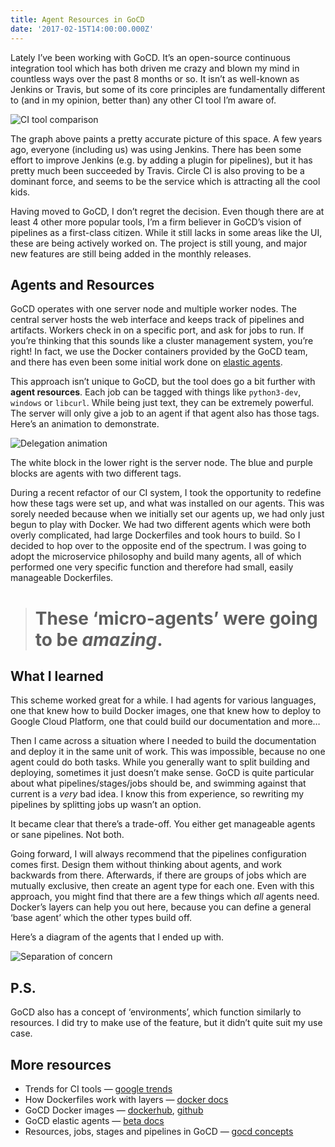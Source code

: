 ```yaml
---
title: Agent Resources in GoCD
date: '2017-02-15T14:00:00.000Z'
---
```


Lately I’ve been working with GoCD. It’s an open-source continuous integration
tool which has both driven me crazy and blown my mind in countless ways over
the past 8 months or so. It isn’t as well-known as Jenkins or Travis, but some
of its core principles are fundamentally different to (and in my opinion,
better than) any other CI tool I’m aware of.

![CI tool comparison](./interest-graph.png "_Google searches for popular CI
tools_")


The graph above paints a pretty accurate picture of this space. A few years
ago, everyone (including us) was using Jenkins. There has been some effort to
improve Jenkins (e.g. by adding a plugin for pipelines), but it has pretty much
been succeeded by Travis. Circle CI is also proving to be a dominant force, and
seems to be the service which is attracting all the cool kids.

Having moved to GoCD, I don’t regret the decision. Even though there are at
least 4 other more popular tools, I’m a firm believer in GoCD’s vision of
pipelines as a first-class citizen. While it still lacks in some areas like the
UI, these are being actively worked on. The project is still young, and major
new features are still being added in the monthly releases.

## Agents and Resources

GoCD operates with one server node and multiple worker nodes. The central
server hosts the web interface and keeps track of pipelines and artifacts.
Workers check in on a specific port, and ask for jobs to run. If you’re
thinking that this sounds like a cluster management system, you’re right! In
fact, we use the Docker containers provided by the GoCD team, and there has
even been some initial work done on [elastic
agents](https://plugin-api.go.cd/current/elastic-agents/).

This approach isn’t unique to GoCD, but the tool does go a bit further with
**agent resources**. Each job can be tagged with things like `python3-dev`,
`windows` or `libcurl`. While being just text, they can be extremely powerful.
The server will only give a job to an agent if that agent also has those tags.
Here’s an animation to demonstrate.

![Delegation animation](./delegation.gif "_A master/worker CI system with two
different types of workers_")

The white block in the lower right is the server node. The blue and purple
blocks are agents with two different tags.

During a recent refactor of our CI system, I took the opportunity to redefine
how these tags were set up, and what was installed on our agents. This was
sorely needed because when we initially set our agents up, we had only just
begun to play with Docker. We had two different agents which were both overly
complicated, had large Dockerfiles and took hours to build. So I decided to hop
over to the opposite end of the spectrum. I was going to adopt the microservice
philosophy and build many agents, all of which performed one very specific
function and therefore had small, easily manageable Dockerfiles.

> # These ‘micro-agents’ were going to be *amazing*.

## What I learned

This scheme worked great for a while. I had agents for various languages, one
that knew how to build Docker images, one that knew how to deploy to Google
Cloud Platform, one that could build our documentation and more…

Then I came across a situation where I needed to build the documentation and
deploy it in the same unit of work. This was impossible, because no one agent
could do both tasks. While you generally want to split building and deploying,
sometimes it just doesn’t make sense. GoCD is quite particular about what
pipelines/stages/jobs should be, and swimming against that current is a *very*
bad idea. I know this from experience, so rewriting my pipelines by splitting
jobs up wasn’t an option.

It became clear that there’s a trade-off. You either get manageable agents or
sane pipelines. Not both.

Going forward, I will always recommend that the pipelines configuration comes
first. Design them without thinking about agents, and work backwards from
there. Afterwards, if there are groups of jobs which are mutually exclusive,
then create an agent type for each one. Even with this approach, you might find
that there are a few things which *all* agents need. Docker’s layers can help
you out here, because you can define a general ‘base agent’ which the other
types build off.

Here’s a diagram of the agents that I ended up with.

![Separation of concern](./heirarchy.png "_Separation of concern for Docker-based
worker agents_")

## P.S.

GoCD also has a concept of ‘environments’, which function similarly to
resources. I did try to make use of the feature, but it didn’t quite suit my
use case.

## More resources

+ Trends for CI tools — [google
  trends](https://www.google.com/trends/explore?date=2008-01-01%202016-11-15&q=GoCD,Jenkins%20CI,Travis%20CI,Circle%20CI,Codeship)
+ How Dockerfiles work with layers — [docker
  docs](https://docs.docker.com/engine/userguide/storagedriver/imagesandcontainers/)
+ GoCD Docker images — [dockerhub](https://hub.docker.com/u/gocd/),
  [github](https://github.com/gocd/gocd-docker)
+ GoCD elastic agents — [beta
  docs](https://plugin-api.go.cd/current/elastic-agents/)
+ Resources, jobs, stages and pipelines in GoCD — [gocd
  concepts](https://docs.go.cd/current/introduction/concepts_in_go.html)
